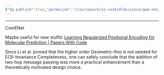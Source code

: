 ```yaml
---
{"dg-publish":true,"permalink":"/coursework/so-se24/dl4science/gem-net/citations/","noteIcon":""}
---
```


---
ComENet

Maybe useful for new stuffd: [Learning Regularized Positional Encoding for Molecular Prediction | Papers With Code](https://paperswithcode.com/paper/learning-regularized-positional-encoding-for)

Since Li et al. proved that the higher order Geometric-Ifno is not needed for E(3)-Invariance Completeness, one can safely conclude that the addition of two-hop message passing was more a practical enhancement than a theoretically motivated design choice. 